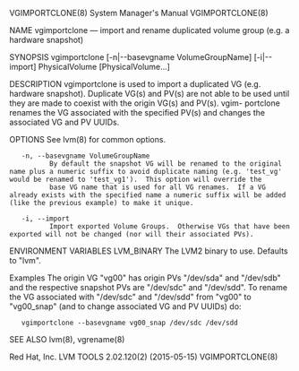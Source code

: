 VGIMPORTCLONE(8)                                                                           System Manager's Manual                                                                           VGIMPORTCLONE(8)



NAME
       vgimportclone — import and rename duplicated volume group (e.g. a hardware snapshot)

SYNOPSIS
       vgimportclone [-n|--basevgname VolumeGroupName] [-i|--import] PhysicalVolume [PhysicalVolume...]

DESCRIPTION
       vgimportclone  is  used  to import a duplicated VG (e.g. hardware snapshot).  Duplicate VG(s) and PV(s) are not able to be used until they are made to coexist with the origin VG(s) and PV(s).  vgim-
       portclone renames the VG associated with the specified PV(s) and changes the associated VG and PV UUIDs.

OPTIONS
       See lvm(8) for common options.

       -n, --basevgname VolumeGroupName
              By default the snapshot VG will be renamed to the original name plus a numeric suffix to avoid duplicate naming (e.g. 'test_vg' would be renamed to 'test_vg1').  This option will override the
              base VG name that is used for all VG renames.  If a VG already exists with the specified name a numeric suffix will be added (like the previous example) to make it unique.

       -i, --import
              Import exported Volume Groups.  Otherwise VGs that have been exported will not be changed (nor will their associated PVs).

ENVIRONMENT VARIABLES
       LVM_BINARY
              The LVM2 binary to use. Defaults to "lvm".

Examples
       The  origin  VG "vg00" has origin PVs "/dev/sda" and "/dev/sdb" and the respective snapshot PVs are "/dev/sdc" and "/dev/sdd".  To rename the VG associated with "/dev/sdc" and "/dev/sdd" from "vg00"
       to "vg00_snap" (and to change associated VG and PV UUIDs) do:

       vgimportclone --basevgname vg00_snap /dev/sdc /dev/sdd


SEE ALSO
       lvm(8), vgrename(8)




Red Hat, Inc.                                                                         LVM TOOLS 2.02.120(2) (2015-05-15)                                                                     VGIMPORTCLONE(8)
